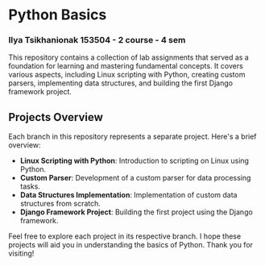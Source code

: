 # Python Basics
### Ilya Tsikhanionak 153504 - 2 course - 4 sem
This repository contains a collection of lab assignments that served as a foundation for learning and mastering fundamental concepts. It covers various aspects, including Linux scripting with Python, creating custom parsers, implementing data structures, and building the first Django framework project.

## Projects Overview

Each branch in this repository represents a separate project. Here's a brief overview:

- **Linux Scripting with Python**: Introduction to scripting on Linux using Python.
- **Custom Parser**: Development of a custom parser for data processing tasks.
- **Data Structures Implementation**: Implementation of custom data structures from scratch.
- **Django Framework Project**: Building the first project using the Django framework.

Feel free to explore each project in its respective branch. I hope these projects will aid you in understanding the basics of Python. Thank you for visiting!
